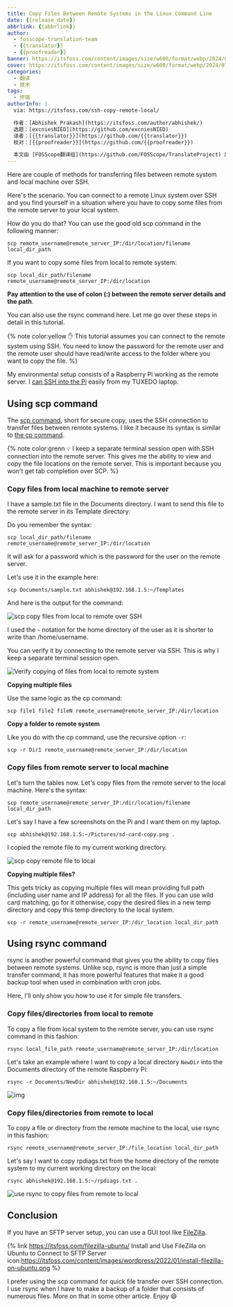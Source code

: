 ```yaml
---
title: Copy Files Between Remote Systems in the Linux Command Line
date: {{release_date}}
abbrlink: {{abbrlink}}
author:
  - fosscope-translation-team
  - {{translator}}
  - {{proofreader}}
banner: https://itsfoss.com/content/images/size/w600/format/webp/2024/07/transfer-files-between-cli-and-remote-systems.png
cover: https://itsfoss.com/content/images/size/w600/format/webp/2024/07/transfer-files-between-cli-and-remote-systems.png
categories:
  - 翻译
  - 技术
tags: 
  - 终端
authorInfo: |
  via: https://itsfoss.com/ssh-copy-remote-local/

  作者：[Abhishek Prakash](https://itsfoss.com/author/abhishek/)
  选题：[excniesNIED](https://github.com/excniesNIED)
  译者：[{{translator}}](https://github.com/{{translator}})
  校对：[{{proofreader}}](https://github.com/{{proofreader}})

  本文由 [FOSScope翻译组](https://github.com/FOSScope/TranslateProject) 原创编译，[开源观察](https://fosscope.com/) 荣誉推出
---
```


Here are couple of methods for transferring files between remote system and local machine over SSH.

<!-- more -->

Here's the scenario. You can connect to a remote Linux system over SSH and you find yourself in a situation where you have to copy some files from the remote server to your local system.

How do you do that? You can use the good old scp command in the following manner:

```
scp remote_username@remote_server_IP:/dir/location/filename local_dir_path
```

If you want to copy some files from local to remote system:

```
scp local_dir_path/filename remote_username@remote_server_IP:/dir/location 
```

**Pay attention to the use of colon (:) between the remote server details and the path**.

You can also use the rsync command here. Let me go over these steps in detail in this tutorial.

{% note color:yellow ✋ This tutorial assumes you can connect to the remote system using SSH. You need to know the password for the remote user and the remote user should have read/write access to the folder where you want to copy the file.  %}

My environmental setup consists of a Raspberry Pi working as the remote server. I [can SSH into the Pi](https://itsfoss.com/ssh-into-raspberry/) easily from my TUXEDO laptop.

## Using scp command

The [scp command](https://itsfoss.com/scp-command/), short for secure copy, uses the SSH connection to transfer files between remote systems. I like it because its syntax is similar to [the cp command](https://itsfoss.com/cp-command/).

{% note color:grenn 💡 I keep a separate terminal session open with SSH connection into the remote server. This gives me the ability to view and copy the file locations on the remote server. This is important because you won't get tab completion over SCP.  %}

### Copy files from local machine to remote server

I have a sample.txt file in the Documents directory. I want to send this file to the remote server in its Template directory.

Do you remember the syntax:

```
scp local_dir_path/filename remote_username@remote_server_IP:/dir/location 
```

It will ask for a password which is the password for the user on the remote server.

Let's use it in the example here:

```
scp Documents/sample.txt abhishek@192.168.1.5:~/Templates
```

And here is the output for the command:

![scp copy files from local to remote over SSH](https://itsfoss.com/content/images/2024/07/scp-copy-files-from-local-to-remote-system.png)

I used the `~` notation for the home directory of the user as it is shorter to write than /home/username.

You can verify it by connecting to the remote server via SSH. This is why I keep a separate terminal session open.

![Verify copying of files from local to remote system](https://itsfoss.com/content/images/2024/07/verify-local-to-remote-copy.png)

**Copying multiple files**

Use the same logic as the cp command:

```
scp file1 file2 fileN remote_username@remote_server_IP:/dir/location 
```

**Copy a folder to remote system**

Like you do with the cp command, use the recursive option `-r`:

```
scp -r Dir1 remote_username@remote_server_IP:/dir/location 
```

### Copy files from remote server to local machine

Let's turn the tables now. Let's copy files from the remote server to the local machine. Here's the syntax:

```
scp remote_username@remote_server_IP:/dir/location/filename local_dir_path
```

Let's say I have a few screenshots on the Pi and I want them on my laptop.

```
scp abhishek@192.168.1.5:~/Pictures/sd-card-copy.png .
```

I copied the remote file to my current working directory.

![scp copy remote file to local](https://itsfoss.com/content/images/2024/07/scp-copy-remote-file-to-local.png)

**Copying multiple files?**

This gets tricky as copying multiple files will mean providing full path (including user name and IP address) for all the files. If you can use wild card matching, go for it otherwise, copy the desired files in a new temp directory and copy this temp directory to the local system.

```
scp -r remote_username@remote_server_IP:/dir_location local_dir_path
```

## Using rsync command

rsync is another powerful command that gives you the ability to copy files between remote systems. Unlike scp, rsync is more than just a simple transfer command, it has more powerful features that make it a good backup tool when used in combination with cron jobs.

Here, I'll only show you how to use it for simple file transfers.

### Copy files/directories from local to remote

To copy a file from local system to the remote server, you can use rsync command in this fashion:

```
rsync local_file_path remote_username@remote_server_IP:/dir/location 
```

Let's take an example where I want to copy a local directory `NewDir` into the Documents directory of the remote Raspberry Pi:

```
rsync -r Documents/NewDir abhishek@192.168.1.5:~/Documents
```

![img](https://itsfoss.com/content/images/2024/07/rsync-copy-local-to-remote.png)

### Copy files/directories from remote to local

To copy a file or directory from the remote machine to the local, use rsync in this fashion:

```
rsync remote_username@remote_server_IP:/file_location local_dir_path
```

Let's say I want to copy rpdiags.txt from the home directory of the remote system to my current working directory on the local:

```
rsync abhishek@192.168.1.5:~/rpdiags.txt .
```

![use rsync to copy files from remote to local](https://itsfoss.com/content/images/2024/07/rsync-copy-from-remote-to-local.png)

## Conclusion

If you have an SFTP server setup, you can use a GUI tool like [FileZilla](https://filezilla-project.org/).

{% link https://itsfoss.com/filezilla-ubuntu/ Install and Use FileZilla on Ubuntu to Connect to SFTP Server icon:https://itsfoss.com/content/images/wordpress/2022/01/install-filezilla-on-ubuntu.png %}

I prefer using the scp command for quick file transfer over SSH connection. I use rsync when I have to make a backup of a folder that consists of numerous files. More on that in some other article. Enjoy 😄